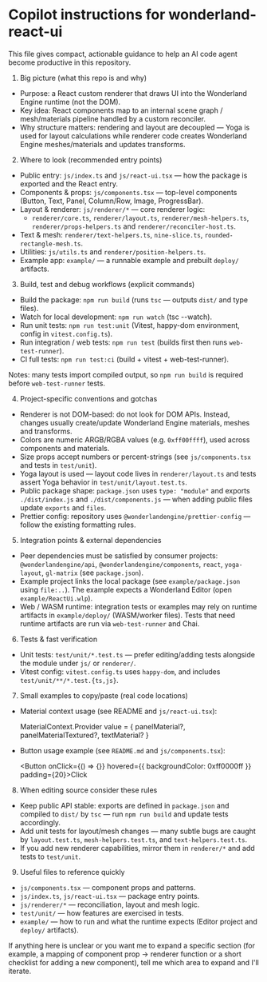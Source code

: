 # Copilot instructions for wonderland-react-ui

This file gives compact, actionable guidance to help an AI code agent become productive in this repository.

1. Big picture (what this repo is and why)

-   Purpose: a React custom renderer that draws UI into the Wonderland Engine runtime (not the DOM).
-   Key idea: React components map to an internal scene graph / mesh/materials pipeline handled by a custom reconciler.
-   Why structure matters: rendering and layout are decoupled — Yoga is used for layout calculations while renderer code creates Wonderland Engine meshes/materials and updates transforms.

2. Where to look (recommended entry points)

-   Public entry: `js/index.ts` and `js/react-ui.tsx` — how the package is exported and the React entry.
-   Components & props: `js/components.tsx` — top-level components (Button, Text, Panel, Column/Row, Image, ProgressBar).
-   Layout & renderer: `js/renderer/*` — core renderer logic:
    -   `renderer/core.ts`, `renderer/layout.ts`, `renderer/mesh-helpers.ts`, `renderer/props-helpers.ts` and `renderer/reconciler-host.ts`.
-   Text & mesh: `renderer/text-helpers.ts`, `nine-slice.ts`, `rounded-rectangle-mesh.ts`.
-   Utilities: `js/utils.ts` and `renderer/position-helpers.ts`.
-   Example app: `example/` — a runnable example and prebuilt `deploy/` artifacts.

3. Build, test and debug workflows (explicit commands)

-   Build the package: `npm run build` (runs `tsc` — outputs `dist/` and type files).
-   Watch for local development: `npm run watch` (tsc --watch).
-   Run unit tests: `npm run test:unit` (Vitest, happy-dom environment, config in `vitest.config.ts`).
-   Run integration / web tests: `npm run test` (builds first then runs `web-test-runner`).
-   CI full tests: `npm run test:ci` (build + vitest + web-test-runner).

Notes: many tests import compiled output, so `npm run build` is required before `web-test-runner` tests.

4. Project-specific conventions and gotchas

-   Renderer is not DOM-based: do not look for DOM APIs. Instead, changes usually create/update Wonderland Engine materials, meshes and transforms.
-   Colors are numeric ARGB/RGBA values (e.g. `0xff00ffff`), used across components and materials.
-   Size props accept numbers or percent-strings (see `js/components.tsx` and tests in `test/unit`).
-   Yoga layout is used — layout code lives in `renderer/layout.ts` and tests assert Yoga behavior in `test/unit/layout.test.ts`.
-   Public package shape: `package.json` uses `type: "module"` and exports `./dist/index.js` and `./dist/components.js` — when adding public files update `exports` and `files`.
-   Prettier config: repository uses `@wonderlandengine/prettier-config` — follow the existing formatting rules.

5. Integration points & external dependencies

-   Peer dependencies must be satisfied by consumer projects: `@wonderlandengine/api`, `@wonderlandengine/components`, `react`, `yoga-layout`, `gl-matrix` (see `package.json`).
-   Example project links the local package (see `example/package.json` using `file:..`). The example expects a Wonderland Editor (open `example/ReactUi.wlp`).
-   Web / WASM runtime: integration tests or examples may rely on runtime artifacts in `example/deploy/` (WASM/worker files). Tests that need runtime artifacts are run via `web-test-runner` and Chai.

6. Tests & fast verification

-   Unit tests: `test/unit/*.test.ts` — prefer editing/adding tests alongside the module under `js/` or `renderer/`.
-   Vitest config: `vitest.config.ts` uses `happy-dom`, and includes `test/unit/**/*.test.{ts,js}`.

7. Small examples to copy/paste (real code locations)

-   Material context usage (see README and `js/react-ui.tsx`):

    MaterialContext.Provider value = { panelMaterial?, panelMaterialTextured?, textMaterial? }

-   Button usage example (see `README.md` and `js/components.tsx`):

    <Button onClick={() => {}} hovered={{ backgroundColor: 0xff0000ff }} padding={20}><Text>Click</Text></Button>

8. When editing source consider these rules

-   Keep public API stable: exports are defined in `package.json` and compiled to `dist/` by `tsc` — run `npm run build` and update tests accordingly.
-   Add unit tests for layout/mesh changes — many subtle bugs are caught by `layout.test.ts`, `mesh-helpers.test.ts`, and `text-helpers.test.ts`.
-   If you add new renderer capabilities, mirror them in `renderer/*` and add tests to `test/unit`.

9. Useful files to reference quickly

-   `js/components.tsx` — component props and patterns.
-   `js/index.ts`, `js/react-ui.tsx` — package entry points.
-   `js/renderer/*` — reconciliation, layout and mesh logic.
-   `test/unit/` — how features are exercised in tests.
-   `example/` — how to run and what the runtime expects (Editor project and `deploy/` artifacts).

If anything here is unclear or you want me to expand a specific section (for example, a mapping of component prop -> renderer function or a short checklist for adding a new component), tell me which area to expand and I'll iterate.
